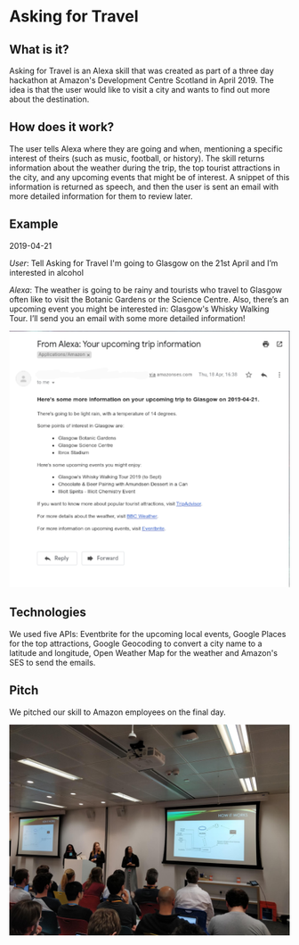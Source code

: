 # Asking for Travel

## What is it?

Asking for Travel is an Alexa skill that was created as part of a three day hackathon at Amazon's Development Centre Scotland in April 2019. The idea is that the user would like to visit a city and wants to find out more about the destination.

## How does it work?

The user tells Alexa where they are going and when, mentioning a specific interest of theirs (such as music, football, or history). The skill returns information about the weather during the trip, the top tourist attractions in the city, and any upcoming events that might be of interest. A snippet of this information is returned as speech, and then the user is sent an email with more detailed information for them to review later.

## Example

2019-04-21

*User*: Tell Asking for Travel I'm going to Glasgow on the 21st April and I’m interested in alcohol

*Alexa*: The weather is going to be rainy and tourists who travel to Glasgow often like to visit the Botanic Gardens or the Science Centre. Also, there’s an upcoming event you might be interested in: Glasgow's Whisky Walking Tour. I’ll send you an email with some more detailed information!

![Email](email.png)

## Technologies

We used five APIs: Eventbrite for the upcoming local events, Google Places for the top attractions, Google Geocoding to convert a city name to a latitude and longitude, Open Weather Map for the weather and Amazon's SES to send the emails.

## Pitch

We pitched our skill to Amazon employees on the final day.

![Presentation](presentation.jpg)
